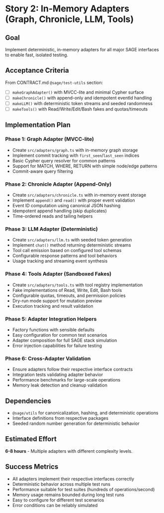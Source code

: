 # Story 2: In-Memory Adapters (Graph, Chronicle, LLM, Tools)

## Goal
Implement deterministic, in-memory adapters for all major SAGE interfaces to enable fast, isolated testing.

## Acceptance Criteria
From CONTRACT.md `@sage/test-utils` section:
- [ ] `makeGraphAdapter()` with MVCC-lite and minimal Cypher surface
- [ ] `makeChronicle()` with append-only and idempotent eventId handling
- [ ] `makeLLM()` with deterministic token streams and seeded randomness
- [ ] `makeTools()` with Read/Write/Edit/Bash fakes and quotas/timeouts

## Implementation Plan

### Phase 1: Graph Adapter (MVCC-lite)
- Create `src/adapters/graph.ts` with in-memory graph storage
- Implement commit tracking with `first_seen`/`last_seen` indices
- Basic Cypher query resolver for common patterns
- Support for MATCH, WHERE, RETURN with simple node/edge patterns
- Commit-aware query filtering

### Phase 2: Chronicle Adapter (Append-Only)
- Create `src/adapters/chronicle.ts` with in-memory event storage
- Implement `append()` and `read()` with proper event validation
- Event ID computation using canonical JSON hashing
- Idempotent append handling (skip duplicates)
- Time-ordered reads and tailing helpers

### Phase 3: LLM Adapter (Deterministic)
- Create `src/adapters/llm.ts` with seeded token generation
- Implement `chat()` method returning deterministic streams
- Tool call emission based on configured tool schemas
- Configurable response patterns and tool behaviors
- Usage tracking and streaming event synthesis

### Phase 4: Tools Adapter (Sandboxed Fakes)
- Create `src/adapters/tools.ts` with tool registry implementation
- Fake implementations of Read, Write, Edit, Bash tools
- Configurable quotas, timeouts, and permission policies
- Dry-run mode support for mutation preview
- Execution tracking and result validation

### Phase 5: Adapter Integration Helpers
- Factory functions with sensible defaults
- Easy configuration for common test scenarios
- Adapter composition for full SAGE stack simulation
- Error injection capabilities for failure testing

### Phase 6: Cross-Adapter Validation
- Ensure adapters follow their respective interface contracts
- Integration tests validating adapter behavior
- Performance benchmarks for large-scale operations
- Memory leak detection and cleanup validation

## Dependencies
- `@sage/utils` for canonicalization, hashing, and deterministic operations
- Interface definitions from respective packages
- Seeded random number generation for deterministic behavior

## Estimated Effort
**6-8 hours** - Multiple adapters with different complexity levels.

## Success Metrics
- All adapters implement their respective interfaces correctly
- Deterministic behavior across multiple test runs
- Performance suitable for test suites (hundreds of operations/second)
- Memory usage remains bounded during long test runs
- Easy to configure for different test scenarios
- Error conditions can be reliably simulated